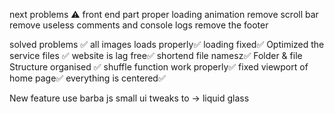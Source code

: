 next problems ⚠️
front end part
proper loading animation 
remove scroll bar
remove useless comments and console logs
remove the footer

solved problems ✅
all images loads properly✅
loading fixed✅
Optimized the service files ✅
website is lag free✅
shortend file namesz✅
Folder & file Structure organised ✅
shuffle function work properly✅
fixed viewport of home page✅
everything is centered✅


New feature
use barba js
small ui tweaks to -> liquid glass 